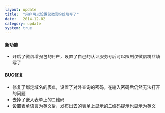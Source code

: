 ```yaml
---
layout: update
title:  "用户可以设置仅微信粉丝填写了"
date:   2014-12-02
category: update
system: true
---
```


#### 新功能
* 开启了微信增强包的用户，设置了自己的认证服务号后可以限制仅微信粉丝填写了

#### BUG修复
* 修复了绑定域名的表单，设置了对外查询的密码，在输入密码后仍然无法打开的问题
* 去掉了嵌入表单上的二维码
* 设置表单语言为英文后，发布出去的表单上显示的二维码提示也显示为英文
